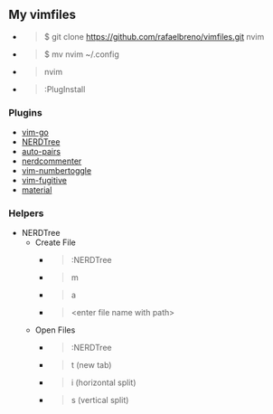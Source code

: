 ## My vimfiles
- > $ git clone https://github.com/rafaelbreno/vimfiles.git nvim
- > $ mv nvim ~/.config
- > nvim
- > :PlugInstall

### Plugins
- [vim-go](https://github.com/fatih/vim-go)
- [NERDTree](https://github.com/preservim/nerdtree)
- [auto-pairs](https://github.com/jiangmiao/auto-pairs)
- [nerdcommenter](https://github.com/preservim/nerdcommenter)
- [vim-numbertoggle](https://github.com/jeffkreeftmeijer/vim-numbertoggle)
- [vim-fugitive](https://github.com/tpope/vim-fugitive)
- [material](https://github.com/kaicataldo/material.vim)

### Helpers
- NERDTree
	- Create File
		- > :NERDTree
		- > m
		- > a
		- > <enter file name with path\>
	- Open Files
		- > :NERDTree
		- > t (new tab)
		- > i (horizontal split)
		- > s (vertical split)
